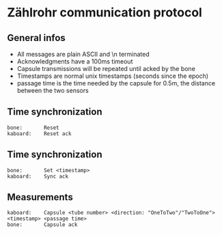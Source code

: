 Zählrohr communication protocol
===============================

General infos
-------------
* All messages are plain ASCII and \n terminated 
* Acknowledgments have a 100ms timeout
* Capsule transmissions will be repeated until acked by the bone
* Timestamps are normal unix timestamps (seconds since the epoch)
* passage time is the time needed by the capsule for 0.5m, the distance between the two sensors

Time synchronization 
----------------------------
```
bone:		Reset
kaboard:	Reset ack
```


Time synchronization 
----------------------------
```
bone:		Set <timestamp>
kaboard:	Sync ack
```

Measurements
------------
```
kaboard: 	Capsule	<tube number> <direction: "OneToTwo"/"TwoToOne"> <timestamp> <passage time> 
bone:		Capsule ack
```